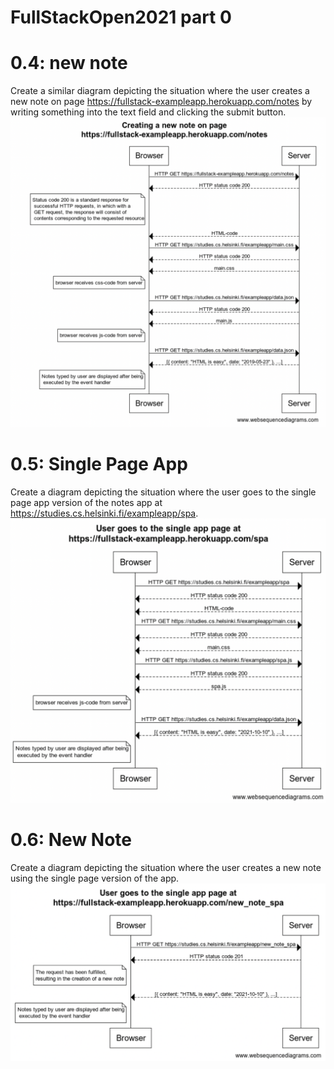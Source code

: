 # FullStackOpen2021 part 0
# 0.4: new note
Create a similar diagram depicting the situation where the user creates a new note on page https://fullstack-exampleapp.herokuapp.com/notes by writing something into the text field and clicking the submit button.
![GitHub Logo](https://raw.githubusercontent.com/6hanel/fullstackopen/main/part0/0.4%20newnotes.png)

# 0.5: Single Page App
Create a diagram depicting the situation where the user goes to the single page app version of the notes app at https://studies.cs.helsinki.fi/exampleapp/spa.
![GitHub Logo](https://raw.githubusercontent.com/6hanel/fullstackopen/main/part0/0.5%20singlepageapp.png)


# 0.6: New Note
Create a diagram depicting the situation where the user creates a new note using the single page version of the app.
![GitHub Logo](https://raw.githubusercontent.com/6hanel/fullstackopen/main/png/0.6%20new_note.png)
